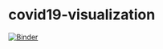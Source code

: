 # covid19-visualization
 
[![Binder](https://mybinder.org/badge_logo.svg)](https://mybinder.org/v2/gh/MariDani/covid19-vis/master?filepath=covid19-mari-ECDC-data.ipynb)